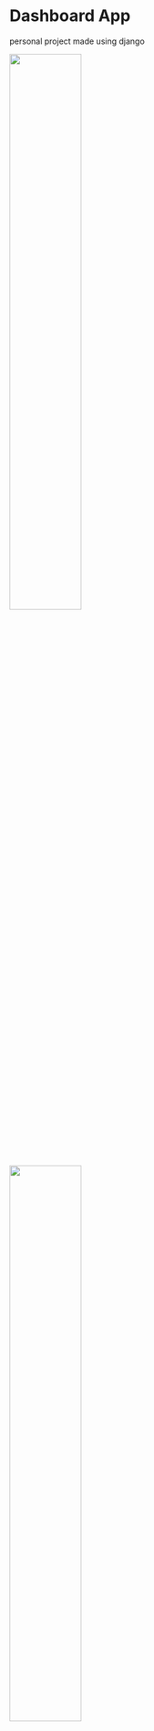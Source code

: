 # Dashboard App

personal project made using django


<img src="screenshot/dashboard.png" width=50%>
<img src="screenshot/products.png" width=50%>
